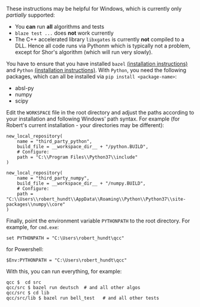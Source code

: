 These instructions may be helpful for Windows, which is currently only _partially_ supported:
*   You **can** run **all** algorithms and tests
*   `blaze test ...` does **not** work currently
*   The C++ accelerated library `libxgates` is currently **not** compiled to a DLL. Hence all code runs via Pythonm which is typically not a problem, except for Shor's algorithm (which will run very slowly).

You have to ensure that you have installed `bazel` [(installation instructions)](https://bazel.build/install/windows) and `Python` [(installation instructions)](https://www.python.org/downloads/). With `Python`, you need the following packages, which can all be installed via `pip install <package-name>`:
*   absl-py
*   numpy
*   scipy

Edit the `WORKSPACE` file in the root directory and adjust the paths according to your installation and following Windows' path syntax. For example (for Robert's current installation - your directories may be different):
```
new_local_repository(
    name = "third_party_python",
    build_file = __workspace_dir__ + "/python.BUILD",
    # Configure:
    path = "C:\\Program Files\\Python37\\include"
)

new_local_repository(
    name = "third_party_numpy",
    build_file = __workspace_dir__ + "/numpy.BUILD",
    # Configure:
    path = "C:\\Users\\robert_hundt\\AppData\\Roaming\\Python\\Python37\\site-packages\\numpy\\core"
)
```

Finally, point the environment variable `PYTHONPATH` to the root directory. For example, for `cmd.exe`:
```
set PYTHONPATH = "C:\Users\robert_hundt\qcc"
```
for Powershell:
```
$Env:PYTHONPATH = "C:\Users\robert_hundt\qcc"
```

With this, you can run everything, for example:
```
qcc $  cd src
qcc/src $ bazel run deutsch  # and all other algos
qcc/src $ cd lib
qcc/src/lib $ bazel run bell_test   # and all other tests
```
